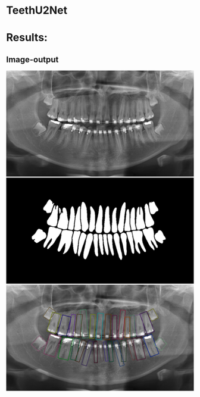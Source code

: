 
# TeethU2Net

# Results:
  
  ## Image-output
![Image Input](https://github.com/Gaurav14cs17/TeethU2Net/blob/master/results/Images/cate1-00002.jpg)
![Seg Output](https://github.com/Gaurav14cs17/TeethU2Net/blob/master/results/Masks/cate1-00002.jpeg)
![Output](https://github.com/Gaurav14cs17/TeethU2Net/blob/master/Result/cate1-00002.jpg)


